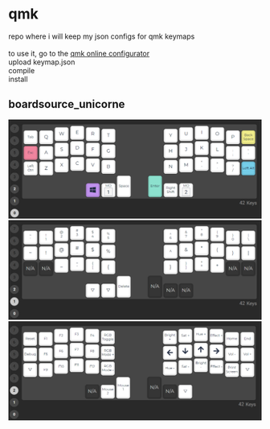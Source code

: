 # qmk
repo where i will keep my json configs for qmk keymaps</br>
</br>
to use it, go to the [qmk online configurator](https://config.qmk.fm/#)</br>
upload keymap.json</br>
compile</br>
install</br>

## boardsource_unicorne

![layer0](https://github.com/woolw/qmk/blob/main/boardsource_unicorne/layer0.png?raw=true)
![layer1](https://github.com/woolw/qmk/blob/main/boardsource_unicorne/layer1.png?raw=true)
![layer2](https://github.com/woolw/qmk/blob/main/boardsource_unicorne/layer2.png?raw=true)
